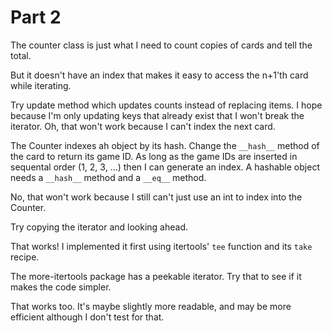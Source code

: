 # Part 2

The counter class is just what I need to count copies of cards and tell the total.

But it doesn't have an index that makes it easy to access the n+1'th card while iterating.

Try update method which updates counts instead of replacing items. I hope because I'm only updating keys that already exist that I won't break the iterator. Oh, that won't work because I can't index the next card.

The Counter indexes ah object by its hash. Change the `__hash__` method of the card to return its game ID. As long as the game IDs are inserted in sequental order (1, 2, 3, ...) then I can generate an index. A hashable object needs a `__hash__` method and a `__eq__` method.

No, that won't work because I still can't just use an int to index into the Counter.

Try copying the iterator and looking ahead.

That works! I implemented it first using itertools' `tee` function and its `take` recipe.

The more-itertools package has a peekable iterator. Try that to see if it makes the code simpler.

That works too. It's maybe slightly more readable, and may be more efficient although I don't test for that.
